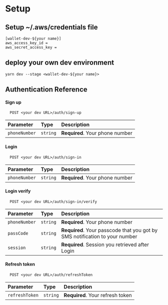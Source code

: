 # Setup

## Setup ~/.aws/credentials file

```
[wallet-dev-${your name}]
aws_access_key_id =
aws_secret_access_key =
```

## deploy your own dev environment

```
yarn dev --stage <wallet-dev-${your name}>
```

## Authentication Reference

#### Sign up

```http
  POST <your dev URL>/auth/sign-up
```

| Parameter     | Type     | Description                     |
| :------------ | :------- | :------------------------------ |
| `phoneNumber` | `string` | **Required**. Your phone number |

#### Login

```http
  POST <your dev URL>/auth/sign-in
```

| Parameter     | Type     | Description                     |
| :------------ | :------- | :------------------------------ |
| `phoneNumber` | `string` | **Required**. Your phone number |

#### Login verify

```http
  POST <your dev URL>/auth/sign-in/verify
```

| Parameter     | Type     | Description                                                                 |
| :------------ | :------- | :-------------------------------------------------------------------------- |
| `phoneNumber` | `string` | **Required**. Your phone number                                             |
| `passCode`    | `string` | **Required**. Your passcode that you got by SMS notification to your number |
| `session`     | `string` | **Required**. Session you retrieved after Login                             |

#### Refresh token

```http
  POST <your dev URL>/auth/refreshToken
```

| Parameter      | Type     | Description                      |
| :------------- | :------- | :------------------------------- |
| `refreshToken` | `string` | **Required**. Your refresh token |
